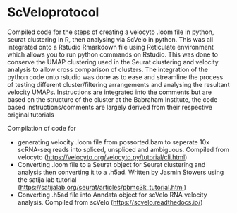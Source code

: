 # ScVeloprotocol
Compiled code for the steps of creating a velocyto .loom file in python, seurat clustering in R, then analysing via ScVelo in python. This was all integrated onto a Rstudio Rmarkdown file using Reticulate environment which allows you to run python commands on Rstudio. This was done to conserve the UMAP clustering used in the Seurat clustering and velocity analysis to allow cross comparison of clusters. The integration of the python code onto rstudio was done as to ease and streamline the process of testing different cluster/filtering arrangements and analysing the resultant velocity UMAPs. Instructions are integrated into the comments but are based on the structure of the cluster at the Babraham Institute, the code based instructions/comments are largely derived from their respective original tutorials

Compilation of code for
- generating velocity .loom file from possorted.bam to seperate 10x scRNA-seq reads into spliced, unspliced and ambiguous.  Compiled from velocyto (https://velocyto.org/velocyto.py/tutorial/cli.html) 
- Converting .loom file to a Seurat object for Seurat clustering and analysis then converting it to a .h5ad. Written by Jasmin Stowers using the satija lab tutorial (https://satijalab.org/seurat/articles/pbmc3k_tutorial.html)
- Converting .h5ad file into Anndata object for scVelo RNA velocity analysis. Compiled from scVelo (https://scvelo.readthedocs.io/)
